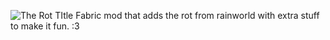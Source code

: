 ![The Rot TItle](https://cdn.modrinth.com/data/cached_images/09515faa3bc5a48930f826b534a352c14f1a9e17.png)
Fabric mod that adds the rot from rainworld with extra stuff to make it fun. :3
